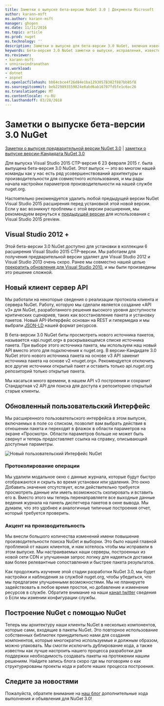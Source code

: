 ```yaml
---
title: Заметки о выпуске бета-версии NuGet 3.0 | Документы Microsoft
author: karann-msft
ms.author: karann-msft
manager: ghogen
ms.date: 11/11/2016
ms.topic: article
ms.prod: nuget
ms.technology: ''
description: Заметки о выпуске для бета-версии 3.0 NuGet, включая известные проблемы, исправленные ошибки, добавленные функции и DCR.
keywords: Бета-версия 3.0 NuGet заметки о выпуске, исправления, известными проблемами, добавлены функции, DCR
ms.reviewer:
- karann-msft
- unniravindranathan
ms.workload:
- dotnet
- aspnet
ms.openlocfilehash: bb64cbce4f26d84e1ba12930578382f887bb85f8
ms.sourcegitcommit: beb229893559824e8abd6ab16707fd5fe1c6ac26
ms.translationtype: MT
ms.contentlocale: ru-RU
ms.lasthandoff: 03/28/2018
---
```

# <a name="nuget-30-beta-release-notes"></a>Заметки о выпуске бета-версии 3.0 NuGet

[Заметки о выпуске предварительной версии NuGet 3.0](../release-notes/nuget-3.0-preview.md) | [заметки о выпуске версии-Кандидата NuGet 3.0](../release-notes/nuget-3.0-rc.md)

Для выпуска Visual Studio 2015 CTP-версия 6 23 февраля 2015 г. была выпущена бета-версия 3.0 NuGet. Этот выпуск — это во многом нашей команды как у нас есть ряд усовершенствований архитектуры и производительности для совместного использования, и мы рады начала настройки параметров производительности на нашей службе nuget.org.

Настоятельно рекомендуется удалить любой предыдущей версии NuGet Visual Studio 2015 расширения перед установкой этой новой версии.  Если у вас возникнут проблемы с этой версии расширения, мы рекомендуем вернуться к [предыдущей версии](http://nuget.codeplex.com/downloads/get/909582) для использования с Visual Studio 2015 preview.

## <a name="visual-studio-2012"></a>Visual Studio 2012 +

Этой бета-версии 3.0 NuGet доступно для установки в коллекции 6 расширения Visual Studio 2015 CTP-версии. Мы работаем для получения предварительной версии удаляет для Visual Studio 2012 и Visual Studio 2013 очень скоро. Ранее мы совместно нашей целью [прекратить обновления для Visual Studio 2010](http://blog.nuget.org/20141002/visual-studio-2010.html), и мы были произведены это решение сложной.

## <a name="new-clientserver-api"></a>Новый клиент сервер API

Мы работали на некоторые сведения о реализации протокола клиента и сервера NuGet. Работу, которую мы сделали является создание «API v3» для NuGet, разработанного решения высокого уровня доступности критических сценариев, таких как восстановление пакета и установку пакетов. Новый API-Интерфейс основан на REST и гипермедиа и мы выбрали [JSON-LD](http://json-ld.org) нашей формат ресурсов.

В бета-версии 3.0 NuGet биты просмотреть нового источника пакетов, называется «api.nuget.org» в раскрывающемся списке источника пакета.   При выборе этого источника пакета, мы используем наш новый API вместо этого для подключения к nuget.org. В версии-Кандидате 3.0 NuGet этого нового источника пакета на основе v3 API заменит источника пакета на основе v2 «nuget.org».  Рекомендуется отключить все другие источники открытый пакет и оставить только api.nuget.org репозиторий только открытые пакета.

Мы касаться много времени, в нашем API v3 построения и сохранит Стандартная v2 API для поиска для доступа к репозиторию открытый старые клиенты.

## <a name="updated-ui"></a>Обновленный пользовательский Интерфейс

Мы расширенного пользовательского интерфейса в этом выпуске, включаемых в поле со списком, позволит вам выбрать действия в отношении пакета и переходят в флажок в области параметров на экране «Просмотр».  Области параметров больше не может быть свернут и теперь предоставляет ссылка на справку, описывающий доступные параметры.

![Новый пользовательский Интерфейс NuGet](./media/NuGet-3.0-Beta/updated-ui.png)


### <a name="operation-logging"></a>Протоколирование операции

Мы удалили модальное окно с данные журнала, которые будут быстро отображаются и скрыть во время установки или удаления.  Это окно Добавить значение отсутствует, если действительно требуется просмотреть данные или иметь возможность скопировать и вставить его в.  Вместо этого мы теперь перенаправляете все выходные данные ведения журнала на панель диспетчера пакетов в окне вывода.  Мы думаем, что это удобнее и аналогичные типичные построения отчет, который требуется проверить.


### <a name="focus-on-performance"></a>Акцент на производительность

Мы внесли большого количества изменений имени повышение производительности поиска NuGet и выборки.  Это было нашей главной проблемой от наших клиентов, и нам хотелось чтобы мы исправили в этом выпуске.  Мы настраиваемых наши серверы, построенных из новой сети CDN и улучшенная запрос логику для надеяться доставки вам более релевантные сопоставления и быстрее пакета результатов.

Как продолжить изучение этой стадии разработки NuGet 3.0, мы будет настройки и наблюдения за службой nuget.org, чтобы убедиться, что мы предлагаем улучшенными возможностями.  Мы не планируете задействовать в любое время простоя, но добавление и изменение ресурсов в службе.  Обратите внимание на наши [канал twitter](http://twitter.com/nuget) сведения о Если мы изменим конфигурации службы.

## <a name="building-nuget-with-nuget"></a>Построение NuGet с помощью NuGet

Теперь мы архитектуру наши клиенты NuGet в несколько компонентов, которые сами, входящие в пакеты NuGet. Это повторное использование собственных библиотек принудительно нами для создания компонентов, которые многократно используемые и должным образом, можно упаковать.  Мы смогли исключить дублирование кода, а также известны как лучше настроить нашего процесса разработки для поддержки необходимость создавать пакеты на протяжении нашим решениям.  Найдите запись блога скоро где мы поговорим о как структурированы проекты кода и работе наших процесса построения.

## <a name="stay-tuned"></a>Следите за новостями

Пожалуйста, обратите внимание на [наш блог](http://blog.nuget.org) дополнительные хода выполнения и объявления для NuGet 3.0!
